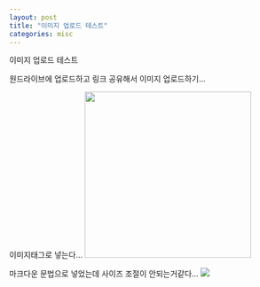 ```yaml
---
layout: post
title: "이미지 업로드 테스트"
categories: misc
---
```


이미지 업로드 테스트

원드라이브에 업로드하고 링크 공유해서 이미지 업로드하기...

이미지태그로 넣는다... <img src="https://www.dropbox.com/s/vqwtk7417wa1ldf/crocs.jpg" width="300px" height="300px"/>

마크다운 문법으로 넣었는데 사이즈 조절이 안되는거같다... ![](https://70gypw.bn.files.1drv.com/y4miGyJBGq9o6ljHFpQQjcbYMR5UrX5PjWiGGoXgrk1jG2E4bvgF-rVUl4xfMrPOqSmVxj0UqTy-p-9gyxbcWyyYVM7zUNLP_8_ijgMM5Sz-VK91QyELj_Gos5vgntyPQotMVOYQVcn1MctrWi9lqF2u50n8VlD4w6OmckjrQogITM8LFgdH88aeMJUW_0IRzcrOZHZnA1j1xtd5pJ6-4LXJA/IMG_1174.jpg)

